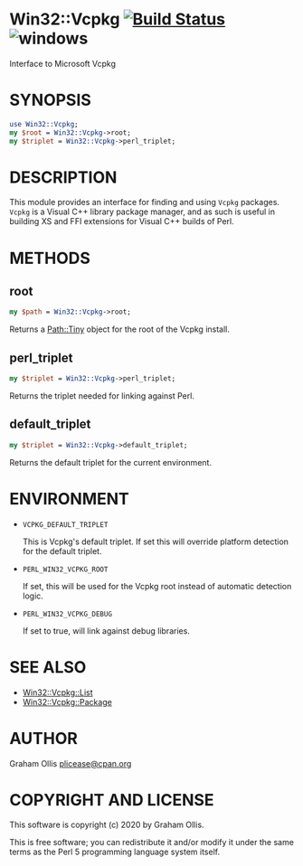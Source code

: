 # Win32::Vcpkg [![Build Status](https://secure.travis-ci.org/plicease/Win32-Vcpkg.png)](http://travis-ci.org/plicease/Win32-Vcpkg) ![windows](https://github.com/plicease/Win32-Vcpkg/workflows/windows/badge.svg)

Interface to Microsoft Vcpkg

# SYNOPSIS

```perl
use Win32::Vcpkg;
my $root = Win32::Vcpkg->root;
my $triplet = Win32::Vcpkg->perl_triplet;
```

# DESCRIPTION

This module provides an interface for finding and using `Vcpkg` packages.  `Vcpkg` is a Visual C++
library package manager, and as such is useful in building XS and FFI extensions for Visual C++ builds
of Perl.

# METHODS

## root

```perl
my $path = Win32::Vcpkg->root;
```

Returns a [Path::Tiny](https://metacpan.org/pod/Path::Tiny) object for the root of the Vcpkg install.

## perl\_triplet

```perl
my $triplet = Win32::Vcpkg->perl_triplet;
```

Returns the triplet needed for linking against Perl.

## default\_triplet

```perl
my $triplet = Win32::Vcpkg->default_triplet;
```

Returns the default triplet for the current environment.

# ENVIRONMENT

- `VCPKG_DEFAULT_TRIPLET`

    This is Vcpkg's default triplet.  If set this will override platform detection for the default triplet.

- `PERL_WIN32_VCPKG_ROOT`

    If set, this will be used for the Vcpkg root instead of automatic detection logic.

- `PERL_WIN32_VCPKG_DEBUG`

    If set to true, will link against debug libraries.

# SEE ALSO

- [Win32::Vcpkg::List](https://metacpan.org/pod/Win32::Vcpkg::List)
- [Win32::Vcpkg::Package](https://metacpan.org/pod/Win32::Vcpkg::Package)

# AUTHOR

Graham Ollis <plicease@cpan.org>

# COPYRIGHT AND LICENSE

This software is copyright (c) 2020 by Graham Ollis.

This is free software; you can redistribute it and/or modify it under
the same terms as the Perl 5 programming language system itself.
